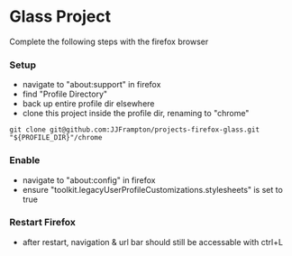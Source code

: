 # Glass Project

Complete the following steps with the firefox browser

### Setup
- navigate to "about:support" in firefox
- find "Profile Directory"
- back up entire profile dir elsewhere
- clone this project inside the profile dir, renaming to "chrome"
```
git clone git@github.com:JJFrampton/projects-firefox-glass.git "${PROFILE_DIR}"/chrome
```

### Enable
- navigate to "about:config" in firefox
- ensure "toolkit.legacyUserProfileCustomizations.stylesheets" is set to true

### Restart Firefox
- after restart, navigation & url bar should still be accessable with ctrl+L
